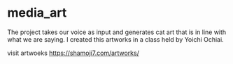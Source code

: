 # media_art

The project takes our voice as input and generates cat art that is in line with what we are saying. I created this artworks in a class held by Yoichi Ochiai.

visit artwoeks https://shamoji7.com/artworks/

